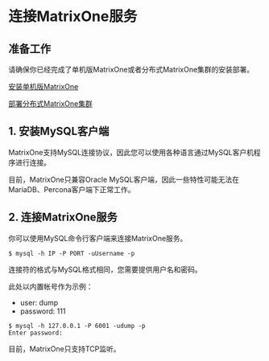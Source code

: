 # **连接MatrixOne服务**

## **准备工作**

请确保你已经完成了单机版MatrixOne或者分布式MatrixOne集群的安装部署。

[安装单机版MatrixOne](install-standalone-matrixone.zh.md)

[部署分布式MatrixOne集群](install-distributed-matrixone.md)


## **1. 安装MySQL客户端**
   

MatrixOne支持MySQL连接协议，因此您可以使用各种语言通过MySQL客户机程序进行连接。

目前，MatrixOne只兼容Oracle MySQL客户端，因此一些特性可能无法在MariaDB、Percona客户端下正常工作。

## **2. 连接MatrixOne服务**

你可以使用MySQL命令行客户端来连接MatrixOne服务。
```
$ mysql -h IP -P PORT -uUsername -p
```
连接符的格式与MySQL格式相同，您需要提供用户名和密码。
 
此处以内置帐号作为示例：

- user: dump
- password: 111

```
$ mysql -h 127.0.0.1 -P 6001 -udump -p
Enter password:
```
目前，MatrixOne只支持TCP监听。
